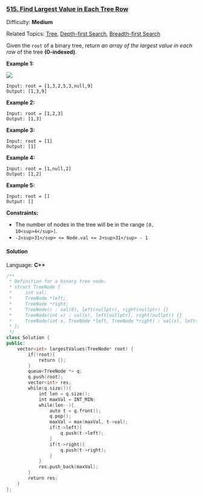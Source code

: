 ### [515\. Find Largest Value in Each Tree Row](https://leetcode.com/problems/find-largest-value-in-each-tree-row/)

Difficulty: **Medium**

Related Topics: [Tree](https://leetcode.com/tag/tree/), [Depth-first Search](https://leetcode.com/tag/depth-first-search/), [Breadth-first Search](https://leetcode.com/tag/breadth-first-search/)

Given the `root` of a binary tree, return _an array of the largest value in each row_ of the tree **(0-indexed)**.

**Example 1:**

![](https://assets.leetcode.com/uploads/2020/08/21/largest_e1.jpg)

```
Input: root = [1,3,2,5,3,null,9]
Output: [1,3,9]
```

**Example 2:**

```
Input: root = [1,2,3]
Output: [1,3]
```

**Example 3:**

```
Input: root = [1]
Output: [1]
```

**Example 4:**

```
Input: root = [1,null,2]
Output: [1,2]
```

**Example 5:**

```
Input: root = []
Output: []
```

**Constraints:**

- The number of nodes in the tree will be in the range `[0, 10<sup>4</sup>]`.
- `-2<sup>31</sup> <= Node.val <= 2<sup>31</sup> - 1`

#### Solution

Language: **C++**

```c++
/**
 * Definition for a binary tree node.
 * struct TreeNode {
 *     int val;
 *     TreeNode *left;
 *     TreeNode *right;
 *     TreeNode() : val(0), left(nullptr), right(nullptr) {}
 *     TreeNode(int x) : val(x), left(nullptr), right(nullptr) {}
 *     TreeNode(int x, TreeNode *left, TreeNode *right) : val(x), left(left), right(right) {}
 * };
 */
class Solution {
public:
    vector<int> largestValues(TreeNode* root) {
        if(!root){
            return {};
        }
        queue<TreeNode *> q;
        q.push(root);
        vector<int> res;
        while(q.size()){
            int len = q.size();
            int maxVal = INT_MIN;
            while(len--){
                auto t = q.front();
                q.pop();
                maxVal = max(maxVal, t->val);
                if(t->left){
                    q.push(t->left);
                }
                if(t->right){
                    q.push(t->right);
                }
            }
            res.push_back(maxVal);
        }
        return res;  
    }
};
```
